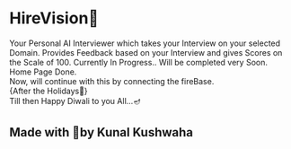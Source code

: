 # HireVision🏢
Your Personal AI Interviewer which takes your Interview on your selected Domain. 
Provides Feedback based on your Interview and gives Scores on the Scale of 100. 
Currently In Progress.. Will be completed very Soon.<br>
Home Page Done.<br>
Now, will continue with this by connecting the fireBase.<br>
{After the Holidays🥳}<br>
Till then Happy Diwali to you All...🪔


## Made with 💖by Kunal Kushwaha